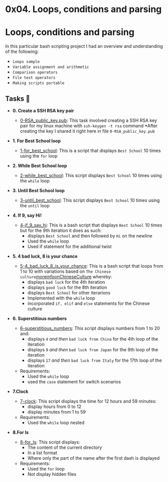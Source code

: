 0x04. Loops, conditions and parsing
============================================

# Loops, conditions and parsing

In this particular bash scripting project I had an overview and understanding of the following:
  * `Loops sample`
  * `Variable assignment and arithmetic`
  * `Comparison operators`
  * `File test operators`
  * `Making scripts portable`

## Tasks :page_with_curl:
* **0. Create a SSH RSA key pair**
  * [0-RSA_public_key.pub](./0-RSA_public_key.pub): This task involved creating a SSH RSA key pair for my linux machine with `ssh-keygen -t rsa` command
	*After creating the key I shared it right here in file `0-RSA_public_key.pub`

* **1. For Best School loop**
  * [1-for_best_school](./1-for_best_school): This is a script that displays `Best School` 10 times using the `for` loop

* **2. While Best School loop**
  * [2-while_best_school](./2-while_best_school): This script displays `Best School` 10 times using the `while` loop

* **3. Until Best School loop**
  * [3-until_best_school](./3-until_best_school): This script displays `Best School` 10 times using the `until` loop

* **4. If 9, say Hi!**
  * [4-if_9_say_hi](./4-if_9_say_hi): This is a bash script that displays `Best School` 10 times but for the 9th iteration it does as such:
	* displays `Best School` and then followed by `Hi` on the newline
	* Used the `while` loop
	* Used if statement for the additional twist

* **5. 4 bad luck, 8 is your chance**
  * [5-4_bad_luck_8_is_your_chance](./5-4_bad_luck_8_is_your_chance): This is a bash script that loops from 1 to 10 with variations based on `The Chinese culture`[moreinfoonChineseCulture](./https://www.chcp.org/Chinese-Numerology) whereby:
	* displays `bad luck` for the 4th iteration
	* displays `good luck` for the 8th iteration
	* displays `Best School` for other iterarions
	* Implemented with the `while` loop
	* incorporated `if, elif` and `else` statements for the Chinese culture

* **6. Superstitious numbers**
  * [6-superstitious_numbers](./6-superstitious_numbers): This script displays numbers from 1 to 20 and:
	* displays `4` *and then* `bad luck from China` for the 4th loop of the iteration
	* displays `9` *and then* `bad luck from Japan` for the 9th loop of the iteration
	* displays `17` *and then* `bad luck from Italy` for the 17th loop of the iteration
  * Requirements:
	* Used the `while` loop
	* used the `case` statement for switch scenarios

* **7.Clock**
  * [7-clock](./7-clock): This script displays the time for 12 hours and 59 minutes:
	* display hours from 0 to 12
	* display minutes from 1 to 59
  * Requirements:
	* Used the `while` loop nested

* **8.For ls**
  * [8-for_ls](./8-for_ls): This script displays:
	* The content of the current directory
	* In a list format
	* Where only the part of the name after the first dash is displayed
  * Requirements:
	* Used the `for` loop
	* Not display hidden files
